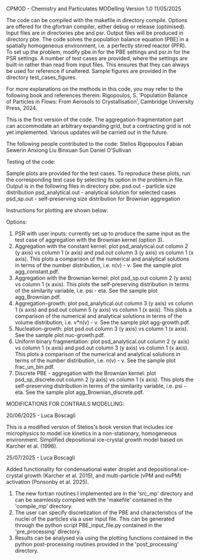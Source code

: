 CPMOD - Chemistry and Particulates MODelling
Version 1.0
11/05/2025

The code can be compiled with the makefile in directory compile. Options are offered for the gfortran compiler, either debug or release (optimised). Input files are in directories pbe and psr. Output files will be produced in directory pbe.
The code solves the population balance equation (PBE) in a spatially homogeneous environment, i.e. a perfectly stirred reactor (PFR).
To set up the problem, modify pbe.in for the PBE settings and psr.in for the PSR settings.
A number of test cases are provided, where the settings are built-in rather than read from input files. This ensures that they can always be used for reference if unaltered. Sample figures are provided in the directory test_cases_figures.

For more explanations on the methods in this code, you may refer to the following book and references therein:
Rigopoulos, S. ‘Population Balance of Particles in Flows: From Aerosols to Crystallisation’, Cambridge University Press, 2024.

This is the first version of the code.
The aggregation-fragmentation part can accommodate an arbitrary expanding grid, but a contracting grid is not yet implemented.
Various updates will be carried out in the future.

The following people contributed to the code:
Stelios Rigopoulos
Fabian Sewerin
Anxiong Liu
Binxuan Sun
Daniel O’Sullivan

Testing of the code:

Sample plots are provided for the test cases. To reproduce these plots, run the corresponding test case by selecting its option in the problem.in file. Output is in the following files in directory pbe:
psd.out - particle size distribution
psd_analytical.out - analytical solution for selected cases
psd_sp.out - self-preserving size distribution for Brownian aggregation

Instructions for plotting are shown below:

Options:
1. PSR with user inputs: currently set up to produce the same input as the test case of aggregation with the Brownian kernel (option 3).
2. Aggregation with the constant kernel: plot psd_analytical.out column 2 (y axis) vs column 1 (x axis) and psd.out column 3 (y axis) vs column 1 (x axis). This plots a comparison of the numerical and analytical solutions in terms of the number distribution, i.e. n(v) - v. See the sample plot agg_constant.pdf.
3. Aggregation with the Brownian kernel: plot psd_sp.out column 2 (y axis) vs column 1 (x axis). This plots the self-preserving distribution in terms of the similarity variable, i.e. psi - eta. See the sample plot agg_Brownian.pdf.
4. Aggregation-growth: plot psd_analytical.out column 3 (y axis) vs column 1 (x axis) and psd.out column 5 (y axis) vs column 1 (x axis). This plots a comparison of the numerical and analytical solutions in terms of the volume distribution, i.e. v*n(v) - v. See the sample plot agg-growth.pdf.
5. Nucleation-growth: plot psd.out column 3 (y axis) vs column 1 (x axis). See the sample plot nuc-growth.pdf.
6. Uniform binary fragmentation: plot psd_analytical.out column 2 (y axis) vs column 1 (x axis) and psd.out column 3 (y axis) vs column 1 (x axis). This plots a comparison of the numerical and analytical solutions in terms of the number distribution, i.e. n(v) - v. See the sample plot frac_un_bin.pdf.
7. Discrete PBE - aggregation with the Brownian kernel: plot psd_sp_discrete.out column 2 (y axis) vs column 1 (x axis). This plots the self-preserving distribution in terms of the similarity variable, i.e. psi - eta. See the sample plot agg_Brownian_discrete.pdf.

MODIFICATIONS FOR CONTRAILS MODELLING:

20/06/2025 - Luca Boscagli

This is a modified version of Stelios's book version that includes ice microphysics to model ice kinetics in a non-stationary, homogeneous environment. Simplified depositional ice-crystal growth model based on Karcher et al. (1996).


25/07/2025 - Luca Boscagli

Added functionality for condensational water droplet and depositional ice-crystal growth (Karcher et al. 2015), and multi-particle (vPM and nvPM) activation (Ponsonby et al. 2025). 

1. The new fortran routines I implemented are in the 'src_mp' directory and can be seamlessly compiled with the 'makefile' contained in the 'compile_mp' directory. 
2. The user can specify discretization of the PBE and characteristics of the nuclei of the particles via a user input file. This can be generated through the python script PBE_input_file.py contained in the 'pre_processing' directory. 
3. Results can be analysed via using the plotting functions contained in the python post-processing routines provided in the 'post_processing' directory.
